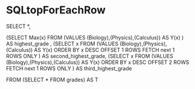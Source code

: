 # SQLtopForEachRow

SELECT *,

(SELECT Max(x)
        FROM (VALUES (Biology),(Physics),(Calculus)) AS Y(x) ) AS highest_grade
,
(SELECT x
        FROM (VALUES (Biology),(Physics),(Calculus)) AS Y(x) ORDER BY x DESC OFFSET 1 ROWS FETCH next 1 ROWS ONLY ) AS second_highest_grade,
(SELECT x
        FROM (VALUES (Biology),(Physics),(Calculus)) AS Y(x) ORDER BY x DESC OFFSET 2 ROWS FETCH next 1 ROWS ONLY ) AS third_highest_grade

FROM
(SELECT *
FROM grades) AS T
